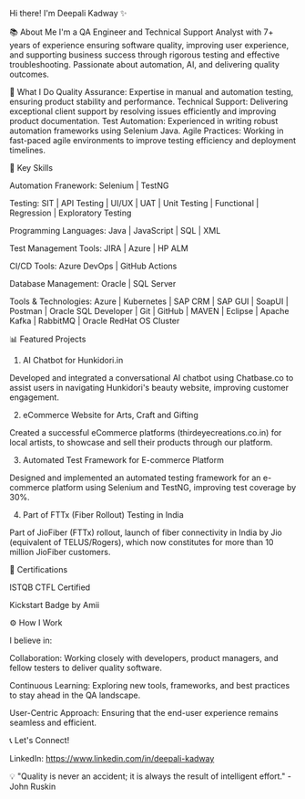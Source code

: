 Hi there! I'm Deepali Kadway ✨


📚 About Me
I'm a QA Engineer and Technical Support Analyst with 7+ years of experience ensuring software quality, improving user experience, and supporting business success through rigorous testing and effective troubleshooting. Passionate about automation, AI, and delivering quality outcomes.

🚀 What I Do
Quality Assurance: Expertise in manual and automation testing, ensuring product stability and performance.
Technical Support: Delivering exceptional client support by resolving issues efficiently and improving product documentation.
Test Automation: Experienced in writing robust automation frameworks using Selenium Java.
Agile Practices: Working in fast-paced agile environments to improve testing efficiency and deployment timelines.

🌟 Key Skills

Automation Franework: Selenium | TestNG 

Testing: SIT | API Testing | UI/UX | UAT | Unit Testing | Functional | Regression | Exploratory Testing

Programming Languages: Java | JavaScript | SQL | XML

Test Management Tools: JIRA | Azure | HP ALM

CI/CD Tools: Azure DevOps | GitHub Actions

Database Management: Oracle | SQL Server

Tools & Technologies: Azure | Kubernetes | SAP CRM | SAP GUI | SoapUI | Postman | Oracle SQL Developer | Git | GitHub | MAVEN | Eclipse | Apache Kafka | RabbitMQ | Oracle RedHat OS Cluster

📊 Featured Projects

1. AI Chatbot for Hunkidori.in

Developed and integrated a conversational AI chatbot using Chatbase.co to assist users in navigating Hunkidori's beauty website, improving customer engagement.

2. eCommerce Website for Arts, Craft and Gifting

Created a successful eCommerce platforms (thirdeyecreations.co.in) for local artists, to showcase and sell their products through our platform.

3. Automated Test Framework for E-commerce Platform

Designed and implemented an automated testing framework for an e-commerce platform using Selenium and TestNG, improving test coverage by 30%.

4. Part of FTTx (Fiber Rollout) Testing in India

Part of JioFiber (FTTx) rollout, launch of fiber connectivity in India by Jio (equivalent of TELUS/Rogers), which now constitutes for more than 10 million JioFiber customers.

🌟 Certifications

ISTQB CTFL Certified

Kickstart Badge by Amii


⚙️ How I Work

I believe in:

Collaboration: Working closely with developers, product managers, and fellow testers to deliver quality software.

Continuous Learning: Exploring new tools, frameworks, and best practices to stay ahead in the QA landscape.

User-Centric Approach: Ensuring that the end-user experience remains seamless and efficient.

📞 Let's Connect!

LinkedIn: https://www.linkedin.com/in/deepali-kadway

💡 "Quality is never an accident; it is always the result of intelligent effort." - John Ruskin
